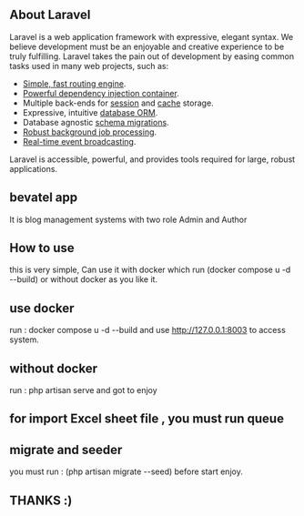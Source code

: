## About Laravel

Laravel is a web application framework with expressive, elegant syntax. We believe development must be an enjoyable and creative experience to be truly fulfilling. Laravel takes the pain out of development by easing common tasks used in many web projects, such as:

- [Simple, fast routing engine](https://laravel.com/docs/routing).
- [Powerful dependency injection container](https://laravel.com/docs/container).
- Multiple back-ends for [session](https://laravel.com/docs/session) and [cache](https://laravel.com/docs/cache) storage.
- Expressive, intuitive [database ORM](https://laravel.com/docs/eloquent).
- Database agnostic [schema migrations](https://laravel.com/docs/migrations).
- [Robust background job processing](https://laravel.com/docs/queues).
- [Real-time event broadcasting](https://laravel.com/docs/broadcasting).

Laravel is accessible, powerful, and provides tools required for large, robust applications.

## bevatel app

It is blog management systems with two role Admin and Author

## How to use

this is very simple, Can use it with docker which run (docker compose u -d --build)
or without docker as you like it.

## use docker
run : docker compose u -d --build
and use http://127.0.0.1:8003 to access system.

## without docker
run : php artisan serve and got to enjoy

## for import Excel sheet file , you must run queue

## migrate and seeder
you must run : (php artisan migrate --seed) before start enjoy.


## THANKS :)